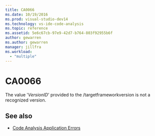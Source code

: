 ```yaml
---
title: CA0066
ms.date: 10/19/2016
ms.prod: visual-studio-dev14
ms.technology: vs-ide-code-analysis
ms.topic: reference
ms.assetid: 5e6c67cb-97e9-42d7-b764-803f92955b6f
author: gewarren
ms.author: gewarren
manager: jillfra
ms.workload:
  - "multiple"
---
```

# CA0066

The value '*VersionID*' provided to the /targetframeworkversion is not a recognized version.

## See also

- [Code Analysis Application Errors](../code-quality/code-analysis-application-errors.md)